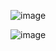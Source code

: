 ![image](https://github.com/guzhdz/Simulacion-por-Computadora---Gustavo-Hernandez/assets/89165084/44558cb4-8f93-4823-b310-1e0e66cd6060)

![image](https://github.com/guzhdz/Simulacion-por-Computadora---Gustavo-Hernandez/assets/89165084/24bf292f-c34c-4d75-8b40-e43f585719c2)
